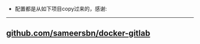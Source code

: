 + 配置都是从如下项目copy过来的，感谢:
---
[github.com/sameersbn/docker-gitlab](https://github.com/sameersbn/docker-gitlab) 
---
